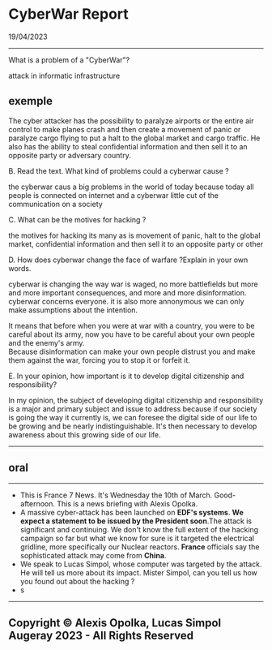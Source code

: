 # CyberWar Report

19/04/2023

----

What is a problem of a "CyberWar"?

  attack in informatic infrastructure

## exemple

  The cyber attacker has the possibility to paralyze airports or the entire air control to make planes crash and then create a movement of panic or paralyze cargo flying to put a halt to the global market and cargo traffic. He also has the ability to steal confidential information and then sell it to an opposite party or adversary country.

B. Read the text. What kind of problems could a cyberwar cause ?

  the cyberwar caus a big problems in the world of today because today all people is connected on internet and a cyberwar little cut of the communication on a society

C. What can be the motives for hacking ?

  the motives for hacking its many as is movement of panic, halt to the global market, confidential information and then sell it to an opposite party or other

D. How does cyberwar change the face of warfare ?Explain in your own words. 

  cyberwar is changing the way war is waged, no more battlefields but more and more important consequences, and more and more disinformation. cyberwar concerns everyone. it is also more annonymous we can only make assumptions about the intention.

  It means that before when you were at war with a country, you were to be careful about its army,
  now you have to be careful about your own people and the enemy's army.  
  Because disinformation can make your own people distrust you and make them against
  the war, forcing you to stop it or forfeit it.

E. In your opinion, how important is it to develop digital citizenship and responsibility?

  In my opinion, the subject of developing digital citizenship and responsibility is a major and primary subject and issue to address because if our society is going the way it currently is, we can foresee the digital side of our life to be growing and be nearly indistinguishable. It's then necessary to develop awareness about this growing side of our life.


----

## oral

----

- This is France 7 News. It's Wednesday the 10th of March. Good-afternoon. This is a news briefing with Alexis Opolka.
- A massive cyber-attack has been launched on **EDF's systems**. __We expect a statement to be issued by the President soon__.The attack is significant and continuing. We don't know the full extent of the hacking campaign so far but what we know for sure is it targeted the electrical gridline, more specifically our Nuclear reactors. **France** officials say the sophisticated attack may come from **China**.
- We speak to Lucas Simpol, whose computer was targeted by the attack. He will tell us more about its impact. Mister Simpol, can you tell us how you found out about the hacking ?
- s



----

## Copyright &copy; Alexis Opolka, Lucas Simpol Augeray 2023 - All Rights Reserved
